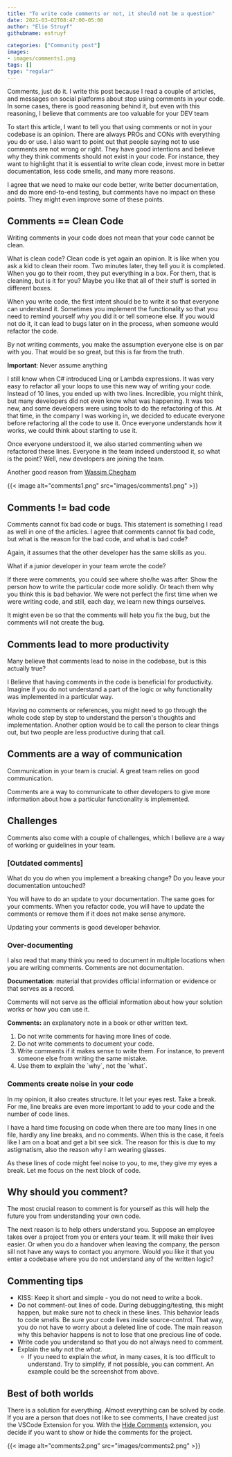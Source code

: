 ```yaml
---
title: "To write code comments or not, it should not be a question"
date: 2021-03-02T08:47:00-05:00
author: "Elio Struyf"
githubname: estruyf

categories: ["Community post"]
images:
- images/comments1.png
tags: []
type: "regular"
---
```


Comments, just do it. I write this post because I read a couple of
articles, and messages on social platforms about stop using comments in
your code. In some cases, there is good reasoning behind it, but even
with this reasoning, I believe that comments are too valuable for your
DEV team


To start this article, I want to tell you that using comments or not in
your codebase is an opinion. There are always PROs and CONs with
everything you do or use. I also want to point out that people saying
not to use comments are not wrong or right. They have good intentions
and believe why they think comments should not exist in your code. For
instance, they want to highlight that it is essential to write clean
code, invest more in better documentation, less code smells, and many
more reasons.


I agree that we need to make our code better, write better
documentation, and do more end-to-end testing, but comments have no
impact on these points. They might even improve some of these points.


## Comments == Clean Code 

Writing comments in your code does not mean that your code cannot be
clean.

What is clean code? Clean code is yet again an opinion. It is like when
you ask a kid to clean their room. Two minutes later, they tell you it
is completed. When you go to their room, they put everything in a box.
For them, that is cleaning, but is it for you? Maybe you like that all
of their stuff is sorted in different boxes.

When you write code, the first intent should be to write it so that
everyone can understand it. Sometimes you implement the functionality so
that you need to remind yourself why you did it or tell someone else. If
you would not do it, it can lead to bugs later on in the process, when
someone would refactor the code.


By not writing comments, you make the assumption everyone else is on par
with you. That would be so great, but this is far from the truth.


**Important**: Never assume anything


I still know when C# introduced Linq or Lambda expressions. It was very
easy to refactor all your loops to use this new way of writing your
code. Instead of 10 lines, you ended up with two lines. Incredible, you
might think, but many developers did not even know what was happening.
It was too new, and some developers were using tools to do the
refactoring of this. At that time, in the company I was working in, we
decided to educate everyone before refactoring all the code to use it.
Once everyone understands how it works, we could think about starting to
use it.

Once everyone understood it, we also started commenting when we
refactored these lines. Everyone in the team indeed understood it, so
what is the point? Well, new developers are joining the team.

Another good reason from [Wassim
Chegham](https://twitter.com/manekinekko/status/1365425869909549062 "Link to the tweet of Wassim Chegham")

{{< image alt="comments1.png" src="images/comments1.png" >}}



## Comments != bad code 

Comments cannot fix bad code or bugs. This statement is something I read
as well in one of the articles. I agree that comments cannot fix bad
code, but what is the reason for the bad code, and what is bad code?

Again, it assumes that the other developer has the same skills as you.

What if a junior developer in your team wrote the code?

If there were comments, you could see where she/he was after. Show the
person how to write the particular code more solidly. Or teach them why
you think this is bad behavior. We were not perfect the first time when
we were writing code, and still, each day, we learn new things
ourselves.

It might even be so that the comments will help you fix the bug, but the
comments will not create the bug. 

## Comments lead to more productivity 

Many believe that comments lead to noise in the codebase, but is this
actually true?

I Believe that having comments in the code is beneficial for
productivity. Imagine if you do not understand a part of the logic or
why functionality was implemented in a particular way.

Having no comments or references, you might need to go through the whole
code step by step to understand the person's thoughts and
implementation. Another option would be to call the person to clear
things out, but two people are less productive during that call.

## Comments are a way of communication 


Communication in your team is crucial. A great team relies on good
communication.

Comments are a way to communicate to other developers to give more
information about how a particular functionality is implemented.

## Challenges 


Comments also come with a couple of challenges, which I believe are a
way of working or guidelines in your team.

### [Outdated comments] 

What do you do when you implement a breaking change? Do you leave your
documentation untouched?

You will have to do an update to your documentation. The same goes for
your comments. When you refactor code, you will have to update the
comments or remove them if it does not make sense anymore.

Updating your comments is good developer behavior.

### Over-documenting 


I also read that many think you need to document in multiple locations
when you are writing comments. Comments are not documentation.

**Documentation**: material that provides official information or
evidence or that serves as a record.

Comments will not serve as the official information about how your
solution works or how you can use it.

**Comments:** an explanatory note in a book or other written text.

1.  Do not write comments for having more lines of code.
2.  Do not write comments to document your code.
3.  Write comments if it makes sense to write them. For instance, to
    prevent someone else from writing the same mistake.
4.  Use them to explain the \`why\`, not the \`what\`.

### Comments create noise in your code 

In my opinion, it also creates structure. It let your eyes rest. Take a
break. For me, line breaks are even more important to add to your code
and the number of code lines.

I have a hard time focusing on code when there are too many lines in one
file, hardly any line breaks, and no comments. When this is the case, it
feels like I am on a boat and get a bit see sick. The reason for this is
due to my astigmatism, also the reason why I am wearing glasses.

As these lines of code might feel noise to you, to me, they give my eyes
a break. Let me focus on the next block of code.

## Why should you comment? 

The most crucial reason to comment is for yourself as this will help the
future you from understanding your own code.

The next reason is to help others understand you. Suppose an employee
takes over a project from you or enters your team. It will make their
lives easier. Or when you do a handover when leaving the company, the
person sill not have any ways to contact you anymore. Would you like it
that you enter a codebase where you do not understand any of the written
logic?

## Commenting tips 

-   KISS: Keep it short and simple - you do not need to write a book.
-   Do not comment-out lines of code. During debugging/testing, this
    might happen, but make sure not to check in these lines. This
    behavior leads to code smells. Be sure your code lives inside
    source-control. That way, you do not have to worry about a deleted
    line of code. The main reason why this behavior happens is not to
    lose that one precious line of code.
-   Write code you understand so that you do not always need to comment.
-   Explain the *why* not the *what*.
    -   If you need to explain the *what*, in many cases, it is too
        difficult to understand. Try to simplify, if not possible, you
        can comment. An example could be the screenshot from above.
        
## Best of both worlds 

There is a solution for everything. Almost everything can be solved by
code. If you are a person that does not like to see comments, I have
created just the VSCode Extension for you. With the [Hide
Comments](https://marketplace.visualstudio.com/items?itemName=eliostruyf.vscode-hide-comments "VSCode Hide Comments Extension") extension,
you decide if you want to show or hide the comments for the project.

{{< image alt="comments2.png" src="images/comments2.png" >}}
